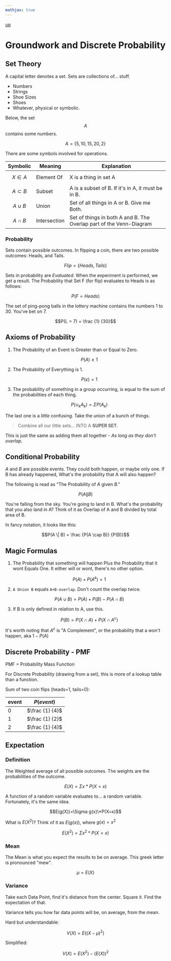 ```yaml
---
mathjax: true
---
```

[up](../index.md)
# Groundwork and Discrete Probability

## Set Theory

A capital letter denotes a set. Sets are collections of... stuff.
- Numbers
- Strings
- Shoe Sizes
- Shoes
- Whatever, physical or symbolic.

Below, the set $$A$$ contains some numbers.

$$ A = \{ 5, 10, 15, 20, 2 \} $$

There are some symbols involved for operations.

 Symbolic | Meaning | Explanation
 --- | --- | ---
 $$X \in A$$ | Element Of | X is a thing in set A
 $$A \subset B$$ | Subset | A is a subset of B. If it's in A, it must be in B.
 $$A \cup B$$ | Union | Set of all things in A or B. Give me Both.
 $$A \cap B$$ | Intersection | Set of things in both A and B. The Overlap part of the Venn-Diagram

### Probability

Sets contain possible outcomes. In flipping a coin, there are two possible outcomes: Heads, and Tails.

$$ Flip = \{Heads, Tails\}$$

Sets in probability are *Evaluated*. When the experiment is performed, we get a result. The Probability that Set F (for flip) evaluates to Heads is as follows:

$$P(F = Heads)$$

The set of ping-pong balls in the lottery machine contains the numbers 1 to 30. You've bet on 7.

$$P(L = 7) = \frac {1} {30}$$

## Axioms of Probability

1. The Probability of an Event is Greater than or Equal to Zero.

    $$P(A) \geq 1$$

2. The Probability of Everything is 1.

    $$P(\varepsilon) = 1$$

3. The probability of something in a group occurring, is equal to the sum of the probabilities of each thing.

    $$P(\cup_{k}A_{k}) = \Sigma P(A_{k})$$

The last one is a *little* confusing. Take the union of a bunch of things.

> Combine all our little sets... INTO A **SUPER SET.**

This is just the same as adding them all together - *As long as they don't overlap.*

## Conditional Probability

$A$ and $B$ are possible events. They could both happen, or maybe only one. If B has already happened, What's the probability that A will also happen?

The following is read as "The Probability of $A$ given $B$."

$$P(A \| B)$$

You're falling from the sky. You're going to land in B. What's the probability that you also land in A? Think of it as Overlap of A and B divided by total area of B.

In fancy notation, it looks like this:

$$P(A \| B) = \frac {P(A \cap B)} {P(B)}$$

## Magic Formulas

1. The Probability that something will happen Plus the Probability that it wont Equals One. It either will or wont, there's no other option.

    $$P(A)+P(A^k)=1$$

2. `A Union B` equals `A+B-overlap`. Don't count the overlap twice.

    $$P(A \cup B) = P(A) + P(B) - P(A \cap B)$$

3. If B is only defined in relation to A, use this.

    $$P(B)=P(X\cap A)+P(X\cap A^c)$$

It's worth noting that $A^c$ is "A Complement", or the probability that a *won't* happen, aka $1-P(A)$

## Discrete Probability - PMF

PMF = Probability Mass Function

For Discrete Probability (drawing from a set), this is more of a lookup table than a function.

Sum of two coin flips (heads=1, tails=0):

event | $P(event)$
--- | ---
0 | $\frac {1} {4}$
1 | $\frac {1} {2}$
2 | $\frac {1} {4}$

## Expectation

### Definition

The Weighted average of all possible outcomes. The weights are the probabilities of the outcome.

$$E(X)=\Sigma x*P(X=x)$$

A function of a random variable evaluates to... a random variable. Fortunately, it's the same idea.

$$E(g(X))=\Sigma g(x)\*P(X=x)$$

What is $E(X^2)$? Think of it as $E(g(x))$, where $g(x)=x^2$

$$E(X^2)=\Sigma x^2*P(X=x)$$

### Mean

The Mean is what you expect the results to be on average. This greek letter is pronounced "mew".

$$\mu = E(X)$$

### Variance

Take each Data Point, find it's distance from the center. Square it. Find the expectation of that.

Variance tells you how far data points will be, on average, from the mean.

Hard but understandable:

$$V(X)=E((X-\mu)^2)$$

Simplified:

$$V(X)=E(X^2)-(E(X))^2$$

